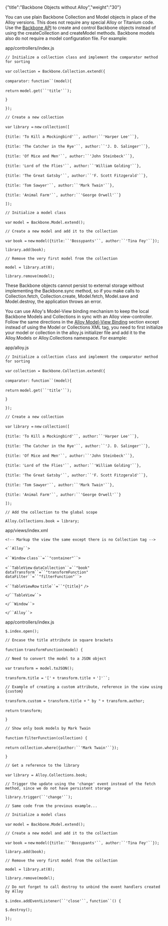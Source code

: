 {"title":"Backbone Objects without Alloy","weight":"30"}

You can use plain Backbone Collection and Model objects in place of the Alloy versions. This does not require any special Alloy or Titanium code. Use the [Backbone API](http://docs.appcelerator.com/backbone/0.9.2/) to create and control Backbone objects instead of using the createCollection and createModel methods. Backbone models also do not require a model configuration file. For example:

app/controllers/index.js

`// Initialize a collection class and implement the comparator method for sorting`

`var` `collection = Backbone.Collection.extend({`

`comparator:` `function``(model){`

`return` `model.get(``'title'``);`

`}`

`});`

`// Create a new collection`

`var` `library =` `new` `collection([`

`{title:` `'To Kill a Mockingbird'``, author:``'Harper Lee'``},`

`{title:` `'The Catcher in the Rye'``, author:``'J. D. Salinger'``},`

`{title:` `'Of Mice and Men'``, author:``'John Steinbeck'``},`

`{title:` `'Lord of the Flies'``, author:``'William Golding'``},`

`{title:` `'The Great Gatsby'``, author:``'F. Scott Fitzgerald'``},`

`{title:` `'Tom Sawyer'``, author:``'Mark Twain'``},`

`{title:` `'Animal Farm'``, author:``'George Orwell'``}`

`]);`

`// Initialize a model class`

`var` `model = Backbone.Model.extend();`

`// Create a new model and add it to the collection`

`var` `book =` `new` `model({title:``'Bossypants'``, author:``'Tina Fey'``});`

`library.add(book);`

`// Remove the very first model from the collection`

`model = library.at(0);`

`library.remove(model);`

These Backbone objects cannot persist to external storage without implementing the Backbone.sync method, so if you make calls to Collection.fetch, Collection.create, Model.fetch, Model.save and Model.destroy, the application throws an error.

You can use Alloy's Model-View binding mechanism to keep the local Backbone Models and Collections in sync with an Alloy view-controller. Follow the same directions in the [Alloy Model-View Binding](/docs/appc/Alloy_Framework/Alloy_Guide/Alloy_Models/Alloy_Data_Binding/#Model-viewbinding) section except instead of using the Model or Collections XML tag, you need to first initialize your model or collection in the alloy.js initializer file and add it to the Alloy.Models or Alloy.Collections namespace. For example:

app/alloy.js

`// Initialize a collection class and implement the comparator method for sorting`

`var` `collection = Backbone.Collection.extend({`

`comparator:` `function``(model){`

`return` `model.get(``'title'``);`

`}`

`});`

`// Create a new collection`

`var` `library =` `new` `collection([`

`{title:` `'To Kill a Mockingbird'``, author:``'Harper Lee'``},`

`{title:` `'The Catcher in the Rye'``, author:``'J. D. Salinger'``},`

`{title:` `'Of Mice and Men'``, author:``'John Steinbeck'``},`

`{title:` `'Lord of the Flies'``, author:``'William Golding'``},`

`{title:` `'The Great Gatsby'``, author:``'F. Scott Fitzgerald'``},`

`{title:` `'Tom Sawyer'``, author:``'Mark Twain'``},`

`{title:` `'Animal Farm'``, author:``'George Orwell'``}`

`]);`

`// Add the collection to the global scope`

`Alloy.Collections.book = library;`

app/views/index.xml

`<!-- Markup the view the same except there is no Collection tag -->`

`<``Alloy``>`

`<``Window`  `class``=``"container"``>`

`<``TableView`  `dataCollection``=``"book"`  `dataTransform``=``"transformFunction"`  `dataFilter``=``"filterFunction"``>`

`<``TableViewRow`  `title``=``"{title}"` `/>`

`</``TableView``>`

`</``Window``>`

`</``Alloy``>`

app/controllers/index.js

`$.index.open();`

`// Encase the title attribute in square brackets`

`function` `transformFunction(model) {`

`// Need to convert the model to a JSON object`

`var` `transform = model.toJSON();`

`transform.title =` `'['` `+ transform.title +` `']'``;`

`// Example of creating a custom attribute, reference in the view using {custom}`

`transform.custom = transform.title +` `" by "` `+ transform.author;`

`return` `transform;`

`}`

`// Show only book models by Mark Twain`

`function` `filterFunction(collection) {`

`return` `collection.where({author:``'Mark Twain'``});`

`}`

`// Get a reference to the library`

`var` `library = Alloy.Collections.book;`

`// Trigger the update using the 'change' event instead of the fetch method, since we do not have persistent storage`

`library.trigger(``'change'``);`

`// Same code from the previous example...`

`// Initialize a model class`

`var` `model = Backbone.Model.extend();`

`// Create a new model and add it to the collection`

`var` `book =` `new` `model({title:``'Bossypants'``, author:``'Tina Fey'``});`

`library.add(book);`

`// Remove the very first model from the collection`

`model = library.at(0);`

`library.remove(model);`

`// Do not forget to call destroy to unbind the event handlers created by Alloy`

`$.index.addEventListener(``'close'``,` `function``() {`

`$.destroy();`

`});`
